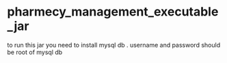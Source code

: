 # pharmecy_management_executable_jar
to run this jar you need to install mysql db .
username and password should be root of mysql db
